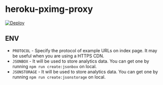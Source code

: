 # heroku-pximg-proxy

[![Deploy](https://www.herokucdn.com/deploy/button.svg)](https://heroku.com/deploy)

## ENV

- `PROTOCOL` - Specify the protocol of example URLs on index page. It may be useful when you are using a HTTPS CDN.
- `JSONBOX` - It will be used to store analytics data. You can get one by running `npm run create:jsonbox` on local.
- `JSONSTORAGE` - It will be used to store analytics data. You can get one by running `npm run create:jsonstorage` on local.
